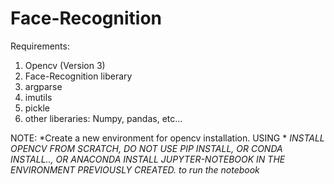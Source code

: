# Face-Recognition

Requirements:
1) Opencv (Version 3)
2) Face-Recognition liberary
3) argparse
4) imutils
5) pickle
6) other liberaries: Numpy, pandas, etc...


NOTE:
*Create a new environment for opencv installation. USING *
*INSTALL OPENCV FROM SCRATCH, DO NOT USE PIP INSTALL, OR CONDA INSTALL.., OR ANACONDA*
*INSTALL JUPYTER-NOTEBOOK IN THE ENVIRONMENT PREVIOUSLY CREATED. to run the notebook*

